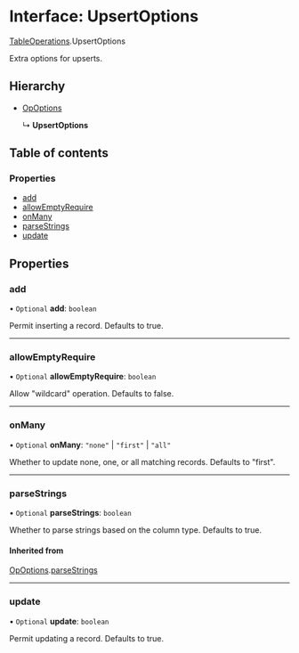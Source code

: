 # Interface: UpsertOptions

[TableOperations](../modules/tableoperations.md).UpsertOptions

Extra options for upserts.

## Hierarchy

- [OpOptions](tableoperations.opoptions.md)

  ↳ **UpsertOptions**

## Table of contents

### Properties

- [add](tableoperations.upsertoptions.md#add)
- [allowEmptyRequire](tableoperations.upsertoptions.md#allowemptyrequire)
- [onMany](tableoperations.upsertoptions.md#onmany)
- [parseStrings](tableoperations.upsertoptions.md#parsestrings)
- [update](tableoperations.upsertoptions.md#update)

## Properties

### add

• `Optional` **add**: `boolean`

Permit inserting a record. Defaults to true.

___

### allowEmptyRequire

• `Optional` **allowEmptyRequire**: `boolean`

Allow "wildcard" operation. Defaults to false.

___

### onMany

• `Optional` **onMany**: ``"none"`` \| ``"first"`` \| ``"all"``

Whether to update none, one, or all matching records. Defaults to "first".

___

### parseStrings

• `Optional` **parseStrings**: `boolean`

Whether to parse strings based on the column type. Defaults to true.

#### Inherited from

[OpOptions](tableoperations.opoptions.md).[parseStrings](tableoperations.opoptions.md#parsestrings)

___

### update

• `Optional` **update**: `boolean`

Permit updating a record. Defaults to true.
